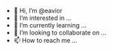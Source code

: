 - 👋 Hi, I’m @eavior
- 👀 I’m interested in ...
- 🌱 I’m currently learning ...
- 💞️ I’m looking to collaborate on ...
- 📫 How to reach me ...

<!---
eavior/eavior is a ✨ special ✨ repository because its `README.md` (this file) appears on your GitHub profile.
You can click the Preview link to take a look at your changes.
--->
